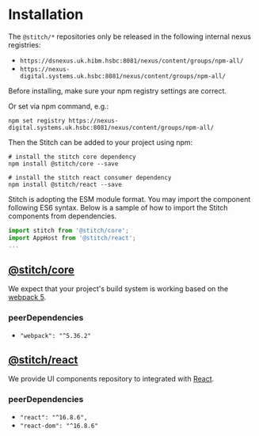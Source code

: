 # Installation

The `@stitch/*` repositories only be released in the following internal nexus registries:
- `https://dsnexus.uk.hibm.hsbc:8081/nexus/content/groups/npm-all/`
- `https://nexus-digital.systems.uk.hsbc:8081/nexus/content/groups/npm-all/`

Before installing, make sure your npm registry settings are correct.

Or set via npm command, e.g.:

```console
npm set registry https://nexus-digital.systems.uk.hsbc:8081/nexus/content/groups/npm-all/
```

Then the Stitch can be added to your project using npm:

```console
# install the stitch core dependency 
npm install @stitch/core --save

# install the stitch react consumer dependency
npm install @stitch/react --save
```

Stitch is adopting the ESM module format. You may import the component following ES6 syntax. Below is a sample of how to import the Stitch components from dependencies.

```javascript
import stitch from '@stitch/core';
import AppHost from '@stitch/react';
...
```

## [@stitch/core](https://alm-github.systems.uk.hsbc/Net-UI/stitch/blob/HEAD/packages/core/package.json)

We expect that your project's build system is working based on the [webpack 5](https://webpack.js.org/).

### peerDependencies

- `"webpack": "^5.36.2"`

## [@stitch/react](https://alm-github.systems.uk.hsbc/Net-UI/stitch/blob/HEAD/packages/react/package.json)

We provide UI components repository to integrated with [React](https://reactjs.org/).

### peerDependencies

- `"react": "^16.8.6",`
- `"react-dom": "^16.8.6"`

